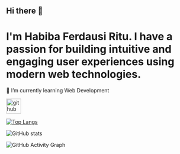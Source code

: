 ## Hi there 👋

# I'm Habiba Ferdausi Ritu. I have a passion for building intuitive and engaging user experiences using modern web technologies.

 🌱 I’m currently learning Web Development 




[<img src='https://cdn.jsdelivr.net/npm/simple-icons@3.0.1/icons/github.svg' alt='github' height='40'>](https://github.com/Habibaferdausi)  



[![Top Langs](https://github-readme-stats.vercel.app/api/top-langs/?username=Habibaferdausi)](https://github.com/anuraghazra/github-readme-stats)

![GitHub stats](https://github-readme-stats.vercel.app/api?username=Habibaferdausi&show_icons=true&count_private=true)  

![GitHub Activity Graph](https://activity-graph.herokuapp.com/graph?username=Habibaferdausi)  


